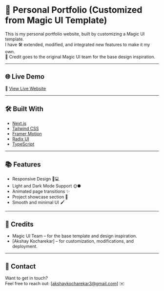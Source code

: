 # 🚀 Personal Portfolio (Customized from Magic UI Template)

This is my personal portfolio website, built by customizing a Magic UI template.  
I have 🛠️ extended, modified, and integrated new features to make it my own.  
🎨 Credit goes to the original Magic UI team for the base design inspiration.

---

## 🌐 Live Demo

🔗 [View Live Website](https://your-vercel-link-here.vercel.app)



---

## 🛠️ Built With

- [Next.js](https://nextjs.org/)
- [Tailwind CSS](https://tailwindcss.com/)
- [Framer Motion](https://www.framer.com/motion/)
- [Radix UI](https://www.radix-ui.com/)
- [TypeScript](https://www.typescriptlang.org/)

---

## 📚 Features

- Responsive Design 📱💻
- Light and Dark Mode Support 🌞🌑
- Animated page transitions ✨
- Project showcase section 📂
- Smooth and minimal UI 🖌️

---

## 🙌 Credits

- Magic UI Team – for the base template and design inspiration.
- [Akshay Kocharekar] – for customization, modifications, and deployment.

---

## 📩 Contact

Want to get in touch?  
Feel free to reach out: [akshaykocharekar3@gmail.com] ✉️





